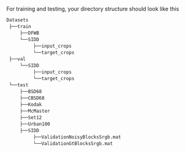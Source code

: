 For training and testing, your directory structure should look like this
    

`Datasets` <br/>
 `├──train`  <br/>
     `├──DFWB`   <br/>
     `└──SIDD`   <br/>
          `├──input_crops`   <br/>
          `└──target_crops`   <br/>
 `├──val`  <br/>
     `└──SIDD`   <br/>
          `├──input_crops`   <br/>
          `└──target_crops`   <br/>
 `└──test`  <br/>
     `├──BSD68`   <br/>
     `├──CBSD68`   <br/>
     `├──Kodak`   <br/>
     `├──McMaster`   <br/>
     `├──Set12`   <br/>
     `├──Urban100`   <br/>
     `├──SIDD`   <br/>
          `├──ValidationNoisyBlocksSrgb.mat`   <br/>
          `└──ValidationGtBlocksSrgb.mat`   <br/>
